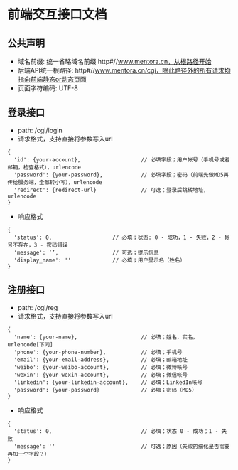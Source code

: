 # 前端交互接口文档

## 公共声明
* 域名前缀: 统一省略域名前缀 http#//www.mentora.cn，从根路径开始
* 后端API统一根路径: http#//www.mentora.cn/cgi，除此路径外的所有请求均指向前端静态or动态页面
* 页面字符编码: UTF-8

## 登录接口
* path: /cgi/login
* 请求格式，支持直接将参数写入url
```
{
  'id': {your-account},                   // 必填字段；用户帐号（手机号或者邮箱，检查格式），urlencode
  'password': {your-password},            // 必填字段；密码（前端先做MD5再传给服务端，全部转小写），urlencode
  'redirect': {redirect-url}              // 可选；登录后跳转地址，urlencode
}
```
* 响应格式
```
{
  'status': 0,                   // 必填；状态: 0 - 成功，1 - 失败，2 - 帐号不存在，3 - 密码错误
  'message': ‘’,                 // 可选；提示信息
  'display_name': ''             // 必填；用户显示名（姓名）
}
```
## 注册接口
* path: /cgi/reg
* 请求格式，支持直接将参数写入url
```
{
  'name': {your-name},                    // 必填；姓名，实名，urlencode[下同]
  'phone': {your-phone-number},           // 必填；手机号
  'email': {your-email-address},          // 必填；邮箱地址
  'weibo': {your-weibo-account},          // 必填；微博帐号
  'wexin': {your-wexin-account},          // 必填；微信帐号
  'linkedin': {your-linkedin-account},    // 必填；LinkedIn帐号
  'password': {your-password}             // 必填；密码（MD5）
}
```
* 响应格式
```
{
  'status': 0,                            // 必填；状态 0 - 成功；1 - 失败
  'message': ''                           // 可选；原因（失败的细化是否需要再加一个字段？）
}
```
